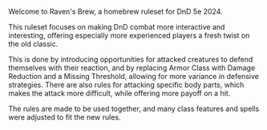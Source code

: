 Welcome to Raven's Brew, a homebrew ruleset for DnD 5e 2024.

This ruleset focuses on making DnD combat more interactive and interesting, offering especially more experienced players a fresh twist on the old classic.

This is done by introducing opportunities for attacked creatures to defend themselves with their reaction, and by replacing Armor Class with Damage Reduction and a Missing Threshold, allowing for more variance in defensive strategies. There are also rules for attacking specific body parts, which makes the attack more difficult, while offering more payoff on a hit.

The rules are made to be used together, and many class features and spells were adjusted to fit the new rules.